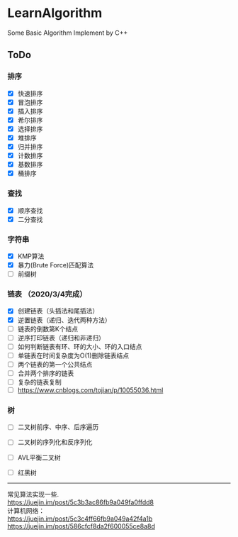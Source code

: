# LearnAlgorithm
Some Basic Algorithm Implement by C++

## ToDo

### 排序 

- [x] 快速排序
- [x] 冒泡排序
- [x] 插入排序
- [x] 希尔排序
- [x] 选择排序
- [x] 堆排序
- [x] 归并排序
- [x] 计数排序
- [x] 基数排序
- [x] 桶排序

### 查找

- [x] 顺序查找
- [x] 二分查找

### 字符串

- [x] KMP算法
- [x] 暴力(Brute Force)匹配算法
- [ ] 前缀树 

### 链表 （2020/3/4完成）

- [x] 创建链表（头插法和尾插法）
- [x] 逆置链表（递归、迭代两种方法）
- [ ] 链表的倒数第K个结点
- [ ] 逆序打印链表（递归和非递归）
- [ ] 如何判断链表有环、环的大小、环的入口结点
- [ ] 单链表在时间复杂度为O(1)删除链表结点
- [ ] 两个链表的第一个公共结点
- [ ] 合并两个排序的链表
- [ ] 复杂的链表复制
- [ ] https://www.cnblogs.com/tojian/p/10055036.html

### 树

- [ ] 二叉树前序、中序、后序遍历
- [ ] 二叉树的序列化和反序列化
- [ ] AVL平衡二叉树
- [ ] 红黑树





-------------------------------------------------

常见算法实现一些.    
https://juejin.im/post/5c3b3ac86fb9a049fa0ffdd8     
计算机网络：  
https://juejin.im/post/5c3c4ff66fb9a049a42f4a1b  
https://juejin.im/post/586cfcf8da2f600055ce8a8d  




